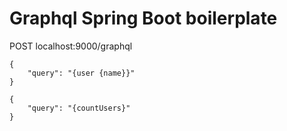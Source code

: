 # Graphql Spring Boot boilerplate

POST localhost:9000/graphql

```
{
	"query": "{user {name}}"
}
```

```
{
	"query": "{countUsers}"
}
```
